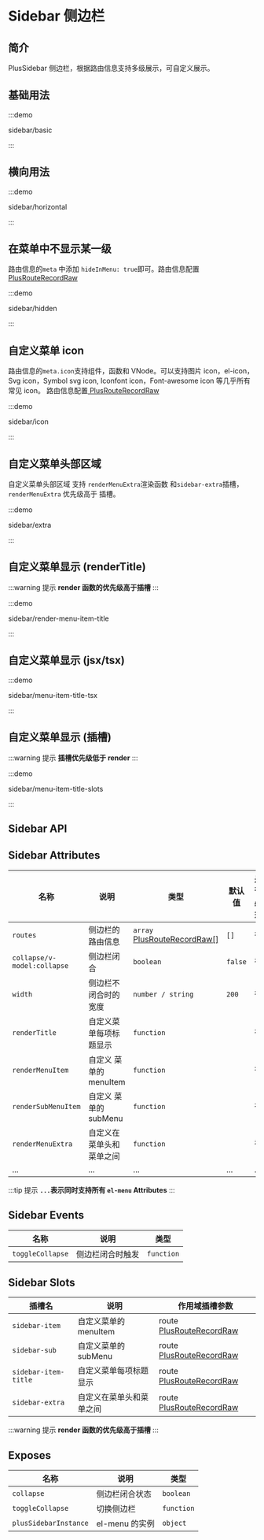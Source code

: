 # Sidebar 侧边栏

## 简介

PlusSidebar 侧边栏，根据路由信息支持多级展示，可自定义展示。

## 基础用法

:::demo

sidebar/basic

:::

## 横向用法

:::demo

sidebar/horizontal

:::

## 在菜单中不显示某一级

路由信息的`meta` 中添加 `hideInMenu: true`即可。路由信息配置[ PlusRouteRecordRaw](/components/type.html#plusrouterecordraw)

:::demo

sidebar/hidden

:::

## 自定义菜单 icon

路由信息的`meta.icon`支持组件，函数和 VNode。可以支持图片 icon，el-icon，Svg icon，Symbol svg icon, Iconfont icon，Font-awesome icon 等几乎所有常见 icon。 路由信息配置[ PlusRouteRecordRaw](/components/type.html#plusrouterecordraw)

:::demo

sidebar/icon

:::

## 自定义菜单头部区域

自定义菜单头部区域 支持 `renderMenuExtra`渲染函数 和`sidebar-extra`插槽， `renderMenuExtra` 优先级高于 插槽。

:::demo

sidebar/extra

:::

## 自定义菜单显示 (renderTitle)

:::warning 提示
**render 函数的优先级高于插槽**
:::

:::demo

sidebar/render-menu-item-title

:::

## 自定义菜单显示 (jsx/tsx)

:::demo

sidebar/menu-item-title-tsx

:::

## 自定义菜单显示 (插槽)

:::warning 提示
**插槽优先级低于 render**
:::

:::demo

sidebar/menu-item-title-slots

:::

## Sidebar API

## Sidebar Attributes

| 名称                        | 说明                     | 类型                                                                                    | 默认值  | 是否必须 |
| --------------------------- | ------------------------ | --------------------------------------------------------------------------------------- | ------- | -------- |
| `routes`                    | 侧边栏的路由信息         | `array` [PlusRouteRecordRaw[]](/components/type.html#plusrouterecordraw)                | `[]`    | 否       |
| `collapse/v-model:collapse` | 侧边栏闭合               | `boolean`                                                                               | `false` | 否       |
| `width`                     | 侧边栏不闭合时的宽度     | `number / string`                                                                       | `200`   | 否       |
| `renderTitle`               | 自定义菜单每项标题显示   | `function` <docs-tip content='(route:PlusRouteRecordRaw) => VNode / string'></docs-tip> |         | 否       |
| `renderMenuItem`            | 自定义 菜单的 menuItem   | `function` <docs-tip content='(route:PlusRouteRecordRaw) => VNode / string'></docs-tip> |         | 否       |
| `renderSubMenuItem`         | 自定义 菜单的 subMenu    | `function` <docs-tip content='(route:PlusRouteRecordRaw) => VNode / string'></docs-tip> |         | 否       |
| `renderMenuExtra`           | 自定义在菜单头和菜单之间 | `function` <docs-tip content='(route:PlusRouteRecordRaw) => VNode / string'></docs-tip> |         | 否       |
| ...                         | ...                      | ...                                                                                     | ...     | ...      |

:::tip 提示
**`...`表示同时支持所有 `el-menu` Attributes**
:::

## Sidebar Events

| 名称             | 说明             | 类型                                                                  |
| ---------------- | ---------------- | --------------------------------------------------------------------- |
| `toggleCollapse` | 侧边栏闭合时触发 | `function` <docs-tip content='(collapse:boolean) => void'></docs-tip> |

## Sidebar Slots

| 插槽名               | 说明                     | 作用域插槽参数                                                       |
| -------------------- | ------------------------ | -------------------------------------------------------------------- |
| `sidebar-item`       | 自定义菜单的 menuItem    | route [PlusRouteRecordRaw](/components/type.html#plusrouterecordraw) |
| `sidebar-sub`        | 自定义菜单的 subMenu     | route [PlusRouteRecordRaw](/components/type.html#plusrouterecordraw) |
| `sidebar-item-title` | 自定义菜单每项标题显示   | route [PlusRouteRecordRaw](/components/type.html#plusrouterecordraw) |
| `sidebar-extra`      | 自定义在菜单头和菜单之间 | route [PlusRouteRecordRaw](/components/type.html#plusrouterecordraw) |

:::warning 提示
**render 函数的优先级高于插槽**
:::

## Exposes

| 名称                  | 说明           | 类型                                               |
| --------------------- | -------------- | -------------------------------------------------- |
| `collapse`            | 侧边栏闭合状态 | `boolean`                                          |
| `toggleCollapse`      | 切换侧边栏     | `function`<docs-tip content='()=>void'></docs-tip> |
| `plusSidebarInstance` | el-menu 的实例 | `object`                                           |
